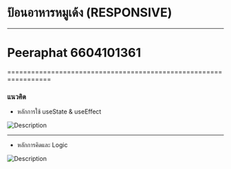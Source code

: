 # ป้อนอาหารหมูเด้ง (RESPONSIVE)
----------------------------------------------------------------

# Peeraphat 6604101361
=================================================================

### แนวคิด

* หลักการใช้ useState & useEffect

![Description](https://cdn.discordapp.com/attachments/649217874568675328/1284190645648490537/image.jpg?ex=66e5bb3d&is=66e469bd&hm=c2487fa080655aa423a4ad1d6508a0fa045efabc98e7e93ce061ea779ffbc489&)

----------------------------------------------------------------

* หลักการคิดและ Logic 

![Description](https://cdn.discordapp.com/attachments/649217874568675328/1284190652241940480/image.jpg?ex=66e5bb3e&is=66e469be&hm=c89d91387758afec39d4af3e1a009506ddcba28e19cb98bc1feaf95d9756d1da&)
